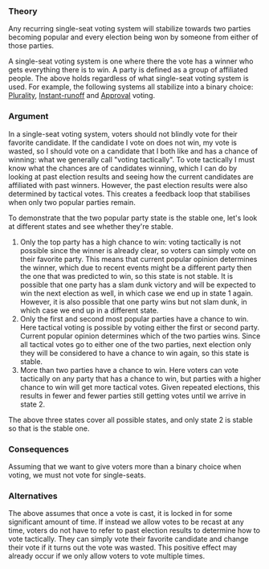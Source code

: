 ### Theory
Any recurring single-seat voting system will stabilize towards two parties becoming popular and every election being won by someone from either of those parties.

A single-seat voting system is one where there the vote has a winner who gets everything there is to win. A party is defined as a group of affiliated people. The above holds regardless of what single-seat voting system is used. For example, the following systems all stabilize into a binary choice: [Plurality](https://en.wikipedia.org/wiki/Plurality_voting), [Instant-runoff](https://en.wikipedia.org/wiki/Instant-runoff_voting) and [Approval](https://en.wikipedia.org/wiki/Approval_voting) voting.

### Argument
In a single-seat voting system, voters should not blindly vote for their favorite candidate. If the candidate I vote on does not win, my vote is wasted, so I should vote on a candidate that I both like and has a chance of winning: what we generally call "voting tactically". To vote tactically I must know what the chances are of candidates winning, which I can do by looking at past election results and seeing how the current candidates are affiliated with past winners. However, the past election results were also determined by tactical votes. This creates a feedback loop that stabilises when only two popular parties remain.

To demonstrate that the two popular party state is the stable one, let's look at different states and see whether they're stable.
1. Only the top party has a high chance to win: voting tactically is not possible since the winner is already clear, so voters can simply vote on their favorite party. This means that current popular opinion determines the winner, which due to recent events might be a different party then the one that was predicted to win, so this state is not stable. It is possible that one party has a slam dunk victory and will be expected to win the next election as well, in which case we end up in state 1 again. However, it is also possible that one party wins but not slam dunk, in which case we end up in a different state.
1. Only the first and second most popular parties have a chance to win. Here tactical voting is possible by voting either the first or second party. Current popular opinion determines which of the two parties wins. Since all tactical votes go to either one of the two parties, next election only they will be considered to have a chance to win again, so this state is stable.
1. More than two parties have a chance to win. Here voters can vote tactically on any party that has a chance to win, but parties with a higher chance to win will get more tactical votes. Given repeated elections, this results in fewer and fewer parties still getting votes until we arrive in state 2.

The above three states cover all possible states, and only state 2 is stable so that is the stable one.

### Consequences
Assuming that we want to give voters more than a binary choice when voting, we must not vote for single-seats. 

### Alternatives
The above assumes that once a vote is cast, it is locked in for some significant amount of time. If instead we allow votes to be recast at any time, voters do not have to refer to past election results to determine how to vote tactically. They can simply vote their favorite candidate and change their vote if it turns out the vote was wasted. This positive effect may already occur if we only allow voters to vote multiple times.
